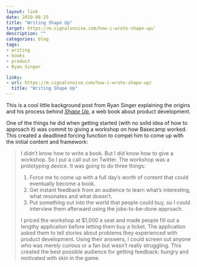 ```yaml
---
layout: link
date: 2019-08-25
title: "Writing Shape Up"
target: https://m.signalvnoise.com/how-i-wrote-shape-up/
description: ""
categories: blog
tags:
- writing
- books
- product
- Ryan Singer

links:
- url: https://m.signalvnoise.com/how-i-wrote-shape-up/
  title: "Writing Shape Up"
---
```


This is a cool little background post from Ryan Singer explaining the origins and his process behind *[Shape Up](http://basecamp.com/shapeup "Shape Up")*, a web book about product development.

One of the things he did when getting started (with no solid idea of how to approach it) was commit to giving a workshop on how Basecamp worked. This created a deadlined forcing function to compel him to come up with the initial content and framework:

> I didn’t know how to write a book. But I did know how to give a workshop. So I put a call out on Twitter. The workshop was a prototyping device. It was going to do three things:
>
> 1. Force me to come up with a full day’s worth of content that could eventually become a book.
> 2. Get instant feedback from an audience to learn what’s interesting, what resonates and what doesn’t.
> 3. Put something out into the world that people could buy, so I could interview them afterward using the jobs-to-be-done approach.
>
> I priced the workshop at $1,000 a seat and made people fill out a lengthy application before letting them buy a ticket. The application asked them to tell stories about problems they experienced with product development. Using their answers, I could screen out anyone who was merely curious or a fan but wasn’t really struggling. This created the best possible audience for getting feedback: hungry and motivated with skin in the game.
